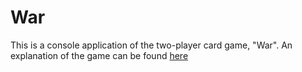 ﻿# War

This is a console application of the two-player card game, "War".
An explanation of the game can be found [here](https://bicyclecards.com/how-to-play/war/)
